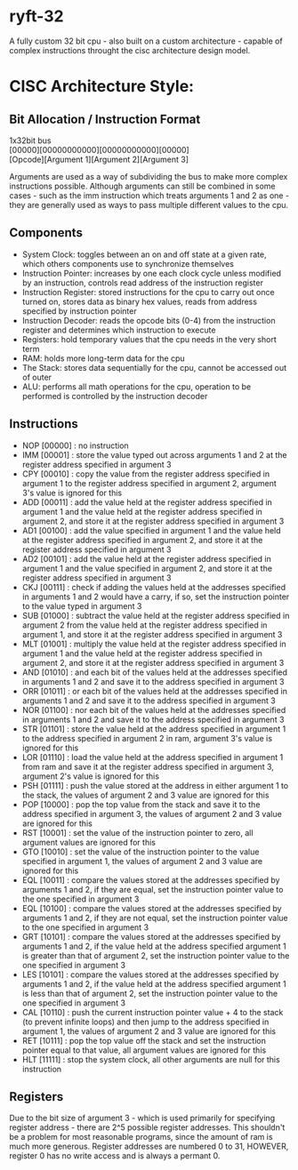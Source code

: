 # ryft-32   
A fully custom 32 bit cpu - also built on a custom architecture - capable of complex instructions throught the cisc architecture design model.     

# CISC Architecture Style:     

## Bit Allocation / Instruction Format   
   
1x32bit bus   
[00000][00000000000][00000000000][00000]    
[Opcode][Argument 1][Argument 2][Argument 3]     

Arguments are used as a way of subdividing the bus to make more complex instructions possible. Although arguments can still be combined in some cases - such as the imm instruction which treats arguments 1 and 2 as one - they are generally used as ways to pass multiple different values to the cpu.
       
## Components     

- System Clock: toggles between an on and off state at a given rate, which others components use to synchronize themselves    
- Instruction Pointer: increases by one each clock cycle unless modified by an instruction, controls read address of the instruction register   
- Instruction Register: stored instructions for the cpu to carry out once turned on, stores data as binary hex values, reads from address specified by instruction pointer    
- Instruction Decoder: reads the opcode bits (0-4) from the instruction register and determines which instruction to execute    
- Registers: hold temporary values that the cpu needs in the very short term      
- RAM: holds more long-term data for the cpu      
- The Stack: stores data sequentially for the cpu, cannot be accessed out of outer           
- ALU: performs all math operations for the cpu, operation to be performed is controlled by the instruction decoder     

## Instructions    

- NOP [00000] : no instruction    
- IMM [00001] : store the value typed out across arguments 1 and 2 at the register address specified in argument 3     
- CPY [00010] : copy the value from the register address specified in argument 1 to the register address specified in argument 2, argument 3's value is ignored for this    
- ADD [00011] : add the value held at the register address specified in argument 1 and the value held at the register address specified in argument 2, and store it at the register address specified in argument 3    
- AD1 [00100] : add the value specified in argument 1 and the value held at the register address specified in argument 2, and store it at the register address specified in argument 3    
- AD2 [00101] : add the value held at the register address specified in argument 1 and the value specified in argument 2, and store it at the register address specified in argument 3    
- CKJ [00111] : check if adding the values held at the addresses specified in arguments 1 and 2 would have a carry, if so, set the instruction pointer to the value typed in argument 3     
- SUB [01000] : subtract the value held at the register address specified in argument 2 from the value held at the register address specified in argument 1, and store it at the register address specified in argument 3      
- MLT [01001] : multiply the value held at the register address specified in argument 1 and the value held at the register address specified in argument 2, and store it at the register address specified in argument 3      
- AND [01010] : and each bit of the values held at the addresses specified in arguments 1 and 2 and save it to the address specified in argument 3   
- ORR [01011] : or each bit of the values held at the addresses specified in arguments 1 and 2 and save it to the address specified in argument 3   
- NOR [01100] : nor each bit of the values held at the addresses specified in arguments 1 and 2 and save it to the address specified in argument 3   
- STR [01101] : store the value held at the address specified in argument 1 to the address specified in argument 2 in ram, argument 3's value is ignored for this   
- LOR [01110] : load the value held at the address specified in argument 1 from ram and save it at the register address specified in argument 3, argument 2's value is ignored for this  
- PSH [01111] : push the value stored at the address in either argument 1 to the stack, the values of argument 2 and 3 value are ignored for this    
- POP [10000] : pop the top value from the stack and save it to the address specified in argument 3, the values of argument 2 and 3 value are ignored for this   
- RST [10001] : set the value of the instruction pointer to zero, all argument values are ignored for this      
- GTO [10010] : set the value of the instruction pointer to the value specified in argument 1, the values of argument 2 and 3 value are ignored for this      
- EQL [10011] : compare the values stored at the addresses specified by arguments 1 and 2, if they are equal, set the instruction pointer value to the one specified in argument 3     
- EQL [10100] : compare the values stored at the addresses specified by arguments 1 and 2, if they are not equal, set the instruction pointer value to the one specified in argument 3     
- GRT [10101] : compare the values stored at the addresses specified by arguments 1 and 2, if the value held at the address specified argument 1 is greater than that of argument 2, set the instruction pointer value to the one specified in argument 3     
- LES [10101] : compare the values stored at the addresses specified by arguments 1 and 2, if the value held at the address specified argument 1 is less than that of argument 2, set the instruction pointer value to the one specified in argument 3      
- CAL [10110] : push the current instruction pointer value + 4 to the stack (to prevent infinite loops) and then jump to the address specified in argument 1, the values of argument 2 and 3 value are ignored for this     
- RET [10111] : pop the top value off the stack and set the instruction pointer equal to that value, all argument values are ignored for this   
- HLT [11111] : stop the system clock, all other arguments are null for this instruction

## Registers

Due to the bit size of argument 3 - which is used primarily for specifying register address - there are 2^5 possible register addresses. This shouldn't be a problem for most reasonable programs, since the amount of ram is much more generous. Register addresses are numbered 0 to 31, HOWEVER, register 0 has no write access and is always a permant 0.
